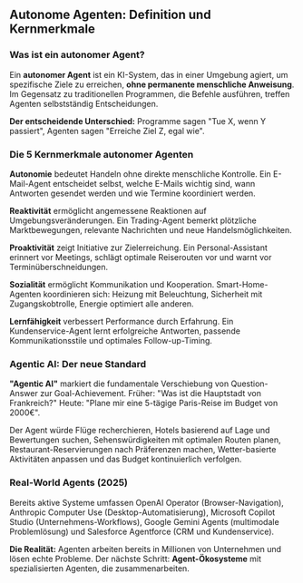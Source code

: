 ## Autonome Agenten: Definition und Kernmerkmale

### Was ist ein autonomer Agent?

Ein **autonomer Agent** ist ein KI-System, das in einer Umgebung agiert, um spezifische Ziele zu erreichen, **ohne permanente menschliche Anweisung**. Im Gegensatz zu traditionellen Programmen, die Befehle ausführen, treffen Agenten selbstständig Entscheidungen.

**Der entscheidende Unterschied:** Programme sagen "Tue X, wenn Y passiert", Agenten sagen "Erreiche Ziel Z, egal wie".

### Die 5 Kernmerkmale autonomer Agenten

**Autonomie** bedeutet Handeln ohne direkte menschliche Kontrolle. Ein E-Mail-Agent entscheidet selbst, welche E-Mails wichtig sind, wann Antworten gesendet werden und wie Termine koordiniert werden.

**Reaktivität** ermöglicht angemessene Reaktionen auf Umgebungsveränderungen. Ein Trading-Agent bemerkt plötzliche Marktbewegungen, relevante Nachrichten und neue Handelsmöglichkeiten.

**Proaktivität** zeigt Initiative zur Zielerreichung. Ein Personal-Assistant erinnert vor Meetings, schlägt optimale Reiserouten vor und warnt vor Terminüberschneidungen.

**Sozialität** ermöglicht Kommunikation und Kooperation. Smart-Home-Agenten koordinieren sich: Heizung mit Beleuchtung, Sicherheit mit Zugangskobtrolle, Energie optimiert alle anderen.

**Lernfähigkeit** verbessert Performance durch Erfahrung. Ein Kundenservice-Agent lernt erfolgreiche Antworten, passende Kommunikationsstile und optimales Follow-up-Timing.

### Agentic AI: Der neue Standard

**"Agentic AI"** markiert die fundamentale Verschiebung von Question-Answer zur Goal-Achievement. Früher: "Was ist die Hauptstadt von Frankreich?" Heute: "Plane mir eine 5-tägige Paris-Reise im Budget von 2000€".

Der Agent würde Flüge recherchieren, Hotels basierend auf Lage und Bewertungen suchen, Sehenswürdigkeiten mit optimalen Routen planen, Restaurant-Reservierungen nach Präferenzen machen, Wetter-basierte Aktivitäten anpassen und das Budget kontinuierlich verfolgen.

### Real-World Agents (2025)

Bereits aktive Systeme umfassen OpenAI Operator (Browser-Navigation), Anthropic Computer Use (Desktop-Automatisierung), Microsoft Copilot Studio (Unternehmens-Workflows), Google Gemini Agents (multimodale Problemlösung) und Salesforce Agentforce (CRM und Kundenservice).

**Die Realität:** Agenten arbeiten bereits in Millionen von Unternehmen und lösen echte Probleme. Der nächste Schritt: **Agent-Ökosysteme** mit spezialisierten Agenten, die zusammenarbeiten.